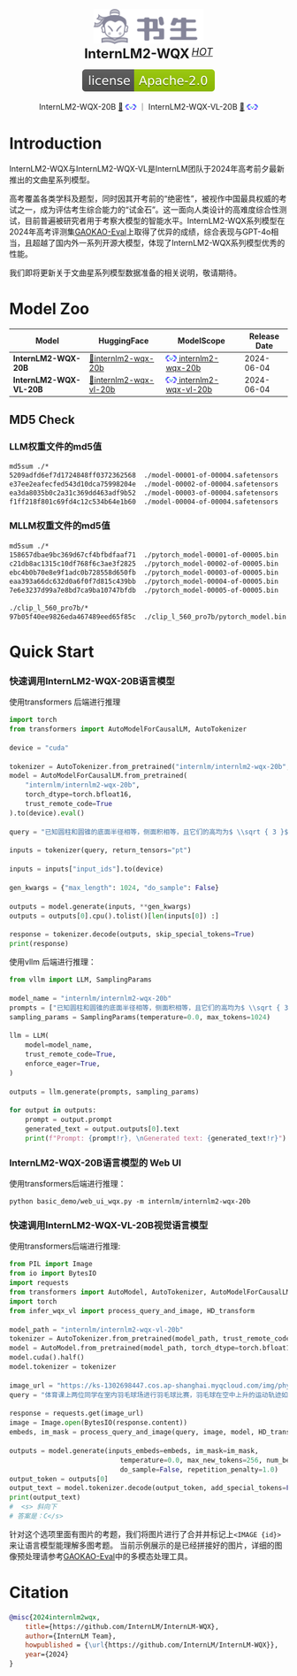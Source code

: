 <div align="center">

<img src="https://raw.githubusercontent.com/InternLM/InternLM/main/assets/logo.svg" width="200"/>
  <div> </div>
  <div align="center">
    <b><font size="5">InternLM2-WQX</font></b>
    <sup>
      <a href="https://internlm.intern-ai.org.cn/">
        <i><font size="4">HOT</font></i>
      </a>
    </sup>
    <div> </div>
  </div>

[![license](https://raw.githubusercontent.com/InternLM/InternLM/main/assets/license.svg)](./LICENSE)



InternLM2-WQX-20B <a href="https://huggingface.co/internlm/internlm2-wqx-20b">🤗</a> <a href="https://modelscope.cn/models/Shanghai_AI_Laboratory/internlm2-wqx-20b/summary"><img src="./assets/modelscope_logo.png" width="20px"></a> ｜ InternLM2-WQX-VL-20B <a href="https://huggingface.co/internlm/internlm2-wqx-vl-20b">🤗</a> <a href="https://modelscope.cn/models/Shanghai_AI_Laboratory/internlm2-wqx-vl-20b/summary"><img src="./assets/modelscope_logo.png" width="20px"></a>
</div>

# Introduction

InternLM2-WQX与InternLM2-WQX-VL是InternLM团队于2024年高考前夕最新推出的文曲星系列模型。

高考覆盖各类学科及题型，同时因其开考前的“绝密性”，被视作中国最具权威的考试之一，成为评估考生综合能力的“试金石”。这一面向人类设计的高难度综合性测试，目前普遍被研究者用于考察大模型的智能水平。InternLM2-WQX系列模型在2024年高考评测集[GAOKAO-Eval](https://github.com/open-compass/GAOKAO-Eval)上取得了优异的成绩，综合表现与GPT-4o相当，且超越了国内外一系列开源大模型，体现了InternLM2-WQX系列模型优秀的性能。

我们即将更新关于文曲星系列模型数据准备的相关说明，敬请期待。


# Model Zoo


| Model                       | HuggingFace                          | ModelScope                           | Release Date |
| --------------------------- | ----------------------------------------- | ---------------------------------------- | ------------ |
| **InternLM2-WQX-20B**          | [🤗internlm2-wqx-20b](https://huggingface.co/internlm/internlm2-wqx-20b) | [<img src="./assets/modelscope_logo.png" width="20px" /> internlm2-wqx-20b](https://modelscope.cn/models/Shanghai_AI_Laboratory/internlm2-wqx-20b/summary) | 2024-06-04   |
| **InternLM2-WQX-VL-20B**          | [🤗internlm2-wqx-vl-20b](https://huggingface.co/internlm/internlm2-wqx-vl-20b) | [<img src="./assets/modelscope_logo.png" width="20px" /> internlm2-wqx-vl-20b](https://modelscope.cn/models/Shanghai_AI_Laboratory/internlm2-wqx-vl-20b/summary) | 2024-06-04   |


## MD5 Check

### LLM权重文件的md5值
```
md5sum ./*
5209adfd6ef7d1724848ff0372362568  ./model-00001-of-00004.safetensors
e37ee2eafecfed543d10dca75998204e  ./model-00002-of-00004.safetensors
ea3da8035b0c2a31c369dd463adf9b52  ./model-00003-of-00004.safetensors
f1ff218f801c69fd4c12c534b64e1b60  ./model-00004-of-00004.safetensors
```

### MLLM权重文件的md5值
```
md5sum ./*
158657dbae9bc369d67cf4bfbdfaaf71  ./pytorch_model-00001-of-00005.bin
c21db8ac1315c10df768f6c3ae3f2825  ./pytorch_model-00002-of-00005.bin
ebc4b0b70e8e9f1adc0b728558d650fb  ./pytorch_model-00003-of-00005.bin
eaa393a66dc632d0a6f0f7d815c439bb  ./pytorch_model-00004-of-00005.bin
7e6e3237d99a7e8bd7ca9ba10747bfdb  ./pytorch_model-00005-of-00005.bin

./clip_l_560_pro7b/*
97b05f40ee9826eda467489eed65f85c  ./clip_l_560_pro7b/pytorch_model.bin
```

# Quick Start

### 快速调用**InternLM2-WQX-20B**语言模型

使用transformers 后端进行推理

```python
import torch
from transformers import AutoModelForCausalLM, AutoTokenizer

device = "cuda"

tokenizer = AutoTokenizer.from_pretrained("internlm/internlm2-wqx-20b", trust_remote_code=True)
model = AutoModelForCausalLM.from_pretrained(
    "internlm/internlm2-wqx-20b",
    torch_dtype=torch.bfloat16,
    trust_remote_code=True
).to(device).eval()

query = "已知圆柱和圆锥的底面半径相等，侧面积相等，且它们的高均为$ \\sqrt { 3 }$，则圆锥的体积为（ ）．\nA. $ 2 \\sqrt { 3 } \\pi$\nB. $ 3 \\sqrt { 3 } \\pi$\nC. $ 6 \\sqrt { 3 } \\pi$\nD. $ 9 \\sqrt { 3 } \\pi$"

inputs = tokenizer(query, return_tensors="pt")

inputs = inputs["input_ids"].to(device)

gen_kwargs = {"max_length": 1024, "do_sample": False}

outputs = model.generate(inputs, **gen_kwargs)
outputs = outputs[0].cpu().tolist()[len(inputs[0]) :]

response = tokenizer.decode(outputs, skip_special_tokens=True)
print(response)
```

使用vllm 后端进行推理：

```python
from vllm import LLM, SamplingParams

model_name = "internlm/internlm2-wqx-20b"
prompts = ["已知圆柱和圆锥的底面半径相等，侧面积相等，且它们的高均为$ \\sqrt { 3 }$，则圆锥的体积为（ ）．\nA. $ 2 \\sqrt { 3 } \\pi$\nB. $ 3 \\sqrt { 3 } \\pi$\nC. $ 6 \\sqrt { 3 } \\pi$\nD. $ 9 \\sqrt { 3 } \\pi$"]
sampling_params = SamplingParams(temperature=0.0, max_tokens=1024)

llm = LLM(
    model=model_name,
    trust_remote_code=True,
    enforce_eager=True,
)

outputs = llm.generate(prompts, sampling_params)

for output in outputs:
    prompt = output.prompt
    generated_text = output.outputs[0].text
    print(f"Prompt: {prompt!r}, \nGenerated text: {generated_text!r}")
```

### **InternLM2-WQX-20B**语言模型的 Web UI

使用transformers后端进行推理：

```
python basic_demo/web_ui_wqx.py -m internlm/internlm2-wqx-20b
```

### 快速调用**InternLM2-WQX-VL-20B**视觉语言模型

使用transformers后端进行推理:

```python
from PIL import Image
from io import BytesIO
import requests
from transformers import AutoModel, AutoTokenizer, AutoModelForCausalLM
import torch
from infer_wqx_vl import process_query_and_image, HD_transform

model_path = "internlm/internlm2-wqx-vl-20b"
tokenizer = AutoTokenizer.from_pretrained(model_path, trust_remote_code=True)
model = AutoModel.from_pretrained(model_path, torch_dtype=torch.bfloat16, trust_remote_code=True).cuda().eval()
model.cuda().half()
model.tokenizer = tokenizer

image_url = "https://ks-1302698447.cos.ap-shanghai.myqcloud.com/img/phymerge.png"
query = "体育课上两位同学在室内羽毛球场进行羽毛球比赛，羽毛球在空中上升的运动轨迹如图中虚线所示，考虑空气阻力，羽毛球加速度方向示意图可能正确的是（\u3000\u3000） \nA:<IMAGE 0>  \nB: <IMAGE 1>  \nC:<IMAGE 2>  \nD:<IMAGE 3> "

response = requests.get(image_url)
image = Image.open(BytesIO(response.content))
embeds, im_mask = process_query_and_image(query, image, model, HD_transform)

outputs = model.generate(inputs_embeds=embeds, im_mask=im_mask,
                            temperature=0.0, max_new_tokens=256, num_beams=1,
                            do_sample=False, repetition_penalty=1.0)
output_token = outputs[0]
output_text = model.tokenizer.decode(output_token, add_special_tokens=False)
print(output_text)
#  <s> 斜向下
# 答案是：C</s>
```
针对这个选项里面有图片的考题，我们将图片进行了合并并标记上`<IMAGE {id}>`来让语言模型能理解多图考题。 当前示例展示的是已经拼接好的图片，详细的图像预处理请参考[GAOKAO-Eval](https://github.com/open-compass/GAOKAO-Eval)中的多模态处理工具。

# Citation

```bibtex
@misc{2024internlm2wqx,
    title={https://github.com/InternLM/InternLM-WQX},
    author={InternLM Team},
    howpublished = {\url{https://github.com/InternLM/InternLM-WQX}},
    year={2024}
}
```